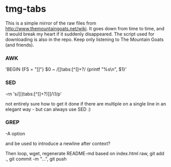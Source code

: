 # tmg-tabs
This is a simple mirror of the raw files from http://www.themountaingoats.net/wiki. It goes down from time to time, and it would break my heart if it suddenly disappeared.
The script used for downloading is also in the repo. 
Keep only listening to The Mountain Goats (and friends).


### AWK
'BEGIN {FS = "\]\]"} $0 ~ /\[\[tabs\:[^\]]+?/ {printf "%s\n", $1}'

### SED
-rn 's/\[\[(tabs:[^]]+?)\]\]/\1/p'

not entirely sure how to get it done if there are multiple on a single line in an elegant way - but can always use SED :)

### GREP
-A option 

and be used to introduce a newline after context? 

Then loop, wget, regenerate README-md based on index.html raw, git add ., git commit -m "...", git push

